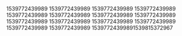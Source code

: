 1539772439989
1539772439989
1539772439989
1539772439989
1539772439989
1539772439989
1539772439989
1539772439989
1539772439989
1539772439989
1539772439989
1539772439989
1539772439989
1539772439989
15397724399891539815372967